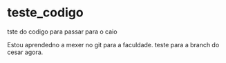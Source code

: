 # teste_codigo
 tste do codigo para passar para o caio

Estou aprendedno a mexer no git para a faculdade.
teste para a branch do cesar agora.
